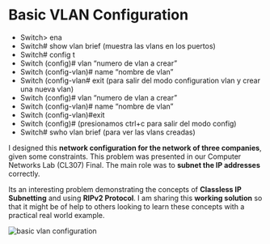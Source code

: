 # Basic VLAN Configuration
- Switch> ena
- Switch# show vlan brief (muestra las vlans en los puertos)
- Switch# config t
- Switch (config)# vlan “numero de vlan a crear”
- Switch (config-vlan)#  name “nombre de vlan”
- Switch (config-vlan# exit (para salir del modo configuration vlan y crear una nueva vlan)
- Switch (config)# vlan “numero de vlan a crear”
- Switch (config-vlan)# name “nombre de vlan”
- Switch (config-vlan)#exit
- Switch (config)# (presionamos ctrl+c para salir del modo config)
- Switch# swho vlan brief (para ver las vlans creadas)

I designed this **network configuration for the network of three companies**, given some constraints. This problem was presented in our  Computer Networks Lab (CL307) Final. The main role was to **subnet the IP addresses** correctly.

Its an interesting problem demonstrating the concepts of **Classless IP Subnetting** and using **RIPv2 Protocol**. I am sharing this **working solution** so that it might be of help to others looking to learn these concepts with a practical real world example.

![basic vlan configuration](https://github.com/btock/Cisco-network-tips/assets/14008255/6782b12c-1a4f-456c-bf87-4e5726c24b6c)
